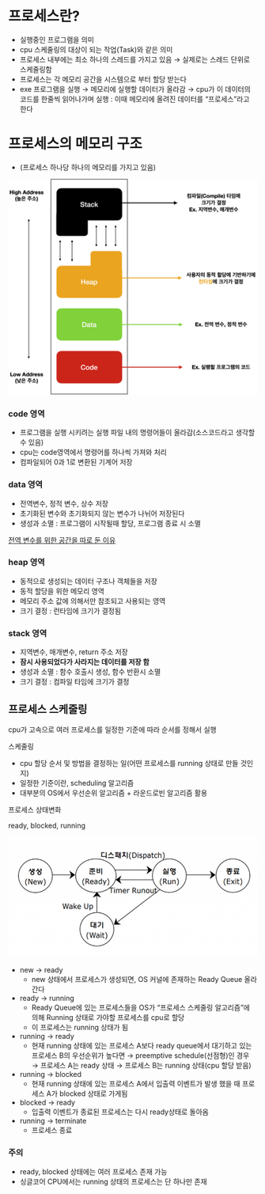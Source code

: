 # 프로세스란?

- 실행중인 프로그램을 의미
- cpu 스케줄링의 대상이 되는 작업(Task)와 같은 의미
- 프로세스 내부에는 최소 하나의 스레드를 가지고 있음 → 실제로는 스레드 단위로 스케줄링함
- 프로세스는 각 메모리 공간을 시스템으로 부터 할당 받는다
- exe 프로그램을 실행 → 메모리에 실행할 데이터가 올라감 → cpu가 이 데이터의 코드를 한줄씩 읽어나가며 실행 : 이때 메모리에 올려진 데이터를 “프로세스”라고 한다

# 프로세스의 메모리 구조

- (프로세스 하나당 하나의 메모리를 가지고 있음)

![Untitled](./img/프로세스_메모리구조.png)

### code 영역

- 프로그램을 실행 시키려는 실행 파일 내의 명령어들이 올라감(소스코드라고 생각할 수 있음)
- cpu는 code영역에서 명령어를 하나씩 가져와 처리
- 컴파일되어 0과 1로 변환된 기계어 저장

### data 영역

- 전역변수, 정적 변수, 상수 저장
- 초기화된 변수와 초기화되지 않는 변수가 나뉘어 저장된다
- 생성과 소멸 : 프로그램이 시작될때 할당, 프로그램 종료 시 소멸

[전역 변수를 위한 공간을 따로 둔 이유](전역%20변수를%20위한%20공간을%20따로%20둔%20이유.md)

### heap 영역

- 동적으로 생성되는 데이터 구조나 객체들을 저장
- 동적 할당을 위한 메모리 영역
- 메모리 주소 값에 의해서만 참조되고 사용되는 영역
- 크기 결정 : 런타임에 크기가 결정됨

### stack 영역

- 지역변수, 매개변수, return 주소 저장
- **잠시 사용되었다가 사라지는 데이터를 저장 함**
- 생성과 소멸 : 함수 호출시 생성, 함수 반환시 소멸
- 크기 결정 : 컴파일 타임에 크기가 결정

## 프로세스 스케줄링

cpu가 고속으로 여러 프로세스를 일정한 기준에 따라 순서를 정해서 실행

스케줄링

- cpu 할당 순서 및 방법을 결정하는 일(어떤 프로세스를 running 상태로 만들 것인지)
- 일정한 기준이란, scheduling 알고리즘
- 대부분의 OS에서 우선순위 알고리즘 + 라운드로빈 알고리즘 활용

프로세스 상태변화

ready, blocked, running

![Untitled](./img/프로세스_상태변화.png)

- new → ready
    - new 상태에서 프로세스가 생성되면, OS 커널에 존재하는 Ready Queue 올라간다
- ready → running
    - Ready Queue에 있는 프로세스들을 OS가 “프로세스 스케줄링 알고리즘”에 의해 Running 상태로 가야할 프로세스를 cpu로 할당
    - 이 프로세스는 running 상태가 됨
- running → ready
    - 현재 running 상태에 있는 프로세스 A보다 ready queue에서 대기하고 있는 프로세스 B의 우선순위가 높다면 → preemptive schedule(선점형)인 경우 → 프로세스 A는 ready 상태 → 프로세스 B는 running 상태(cpu 할당 받음)
- running → blocked
    - 현재 running 상태에 있는 프로세스 A에서 입출력 이벤트가 발생 했을 때 프로세스 A가 blocked 상태로 가게됨
- blocked → ready
    - 입출력 이벤트가 종료된 프로세스는 다시 ready상태로 돌아옴
- running → terminate
    - 프로세스 종료

### 주의

- ready, blocked 상태에는 여러 프로세스 존재 가능
- 싱글코어 CPU에서는 running  상태의 프로세스는 단 하나만 존재